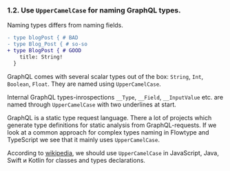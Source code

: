 ### <a name="rule-1.2"></a> 1.2. Use `UpperCamelCase` for naming GraphQL types.

Naming types differs from naming fields.

```diff
- type blogPost { # BAD
- type Blog_Post { # so-so
+ type BlogPost { # GOOD
    title: String!
  }
```

GraphQL comes with several scalar types out of the box: `String`, `Int`, `Boolean`, `Float`. They are named using `UpperCamelCase`.

Internal GraphQL types-inrospections `__Type`, `__Field`, `__InputValue` etc. are named through `UpperCamelCase` with two underlines at start.

GraphQL is a static type request language. There a lot of projects which generate type definitions for static analysis from GraphQL-requests. If we look at a common approach for complex types naming in Flowtype and TypeScript we see that it mainly uses `UpperCamelCase`.

According to [wikipedia](https://en.wikipedia.org/wiki/Naming_convention_(programming)), we should use `UpperCamelCase` in JavaScript, Java, Swift и Kotlin for classes and types declarations.